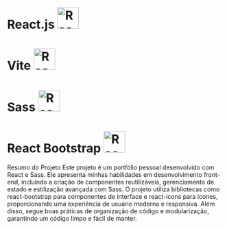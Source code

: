 
# React.js <img src="https://cdn.worldvectorlogo.com/logos/react-2.svg" width="50" alt="React Icons">
# Vite <img src="https://upload.wikimedia.org/wikipedia/commons/thumb/f/f1/Vitejs-logo.svg/410px-Vitejs-logo.svg.png?20220412224743" width="50" alt="React Icons">
# Sass <img src="https://cdn.worldvectorlogo.com/logos/sass-1.svg" width="50" alt="React Icons">
# React Bootstrap <img src="https://icon.icepanel.io/Technology/svg/React-Bootstrap.svg" width="50" alt="React Icons">
Resumo do Projeto
Este projeto é um portfólio pessoal desenvolvido com React e Sass. Ele apresenta minhas habilidades em desenvolvimento front-end, incluindo a criação de componentes reutilizáveis, gerenciamento de estado e estilização avançada com Sass. O projeto utiliza bibliotecas como react-bootstrap para componentes de interface e react-icons para ícones, proporcionando uma experiência de usuário moderna e responsiva. Além disso, segue boas práticas de organização de código e modularização, garantindo um código limpo e fácil de manter.
